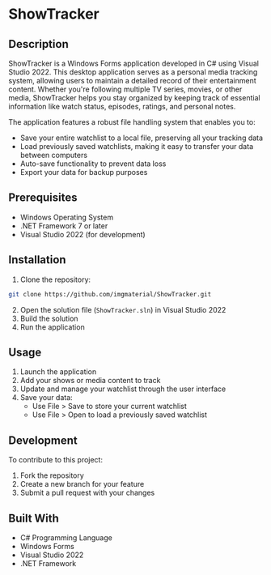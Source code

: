 # ShowTracker

## Description
ShowTracker is a Windows Forms application developed in C# using Visual Studio 2022. This desktop application serves as a personal media tracking system, allowing users to maintain a detailed record of their entertainment content. Whether you're following multiple TV series, movies, or other media, ShowTracker helps you stay organized by keeping track of essential information like watch status, episodes, ratings, and personal notes.

The application features a robust file handling system that enables you to:
- Save your entire watchlist to a local file, preserving all your tracking data
- Load previously saved watchlists, making it easy to transfer your data between computers
- Auto-save functionality to prevent data loss
- Export your data for backup purposes

## Prerequisites
- Windows Operating System
- .NET Framework 7 or later
- Visual Studio 2022 (for development)

## Installation
1. Clone the repository:
```bash
git clone https://github.com/imgmaterial/ShowTracker.git
```
2. Open the solution file (`ShowTracker.sln`) in Visual Studio 2022
3. Build the solution
4. Run the application

## Usage
1. Launch the application
2. Add your shows or media content to track
3. Update and manage your watchlist through the user interface
4. Save your data:
   - Use File > Save to store your current watchlist
   - Use File > Open to load a previously saved watchlist

## Development
To contribute to this project:
1. Fork the repository
2. Create a new branch for your feature
3. Submit a pull request with your changes

## Built With
- C# Programming Language
- Windows Forms
- Visual Studio 2022
- .NET Framework
